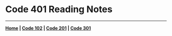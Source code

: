 # Code 401 Reading Notes 




***

**[Home](README.md) | [Code 102](102.md) | [Code 201](201.md) | [Code 301](301.md)**